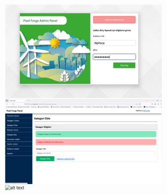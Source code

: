![alt text](https://github.com/alpsarikisla/PixelForgeBlog/blob/main/Giris.png)
![alt text](https://github.com/alpsarikisla/PixelForgeBlog/blob/main/kategoriEkleme.png)
![alt text]([http://url/to/MakaleEklemeEkrani.png](https://github.com/alpsarikisla/PixelForgeBlog/blob/main/MakaleEklemeEkrani.png)https://github.com/alpsarikisla/PixelForgeBlog/blob/main/MakaleEklemeEkrani.png)
